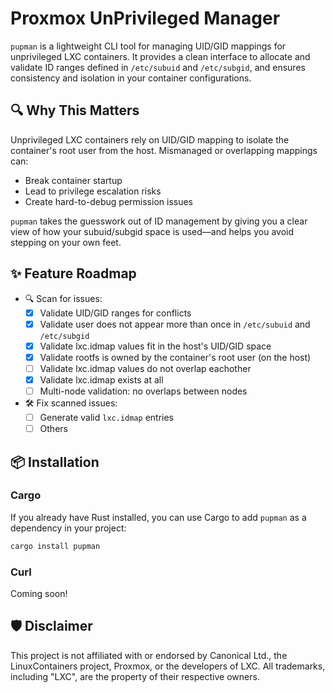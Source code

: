 # Proxmox UnPrivileged Manager

`pupman` is a lightweight CLI tool for managing UID/GID mappings for unprivileged LXC containers. It provides a clean interface to allocate and validate ID ranges defined in `/etc/subuid` and `/etc/subgid`, and ensures consistency and isolation in your container configurations.

## 🔍 Why This Matters

Unprivileged LXC containers rely on UID/GID mapping to isolate the container's root user from the host. Mismanaged or overlapping mappings can:

- Break container startup
- Lead to privilege escalation risks
- Create hard-to-debug permission issues

`pupman` takes the guesswork out of ID management by giving you a clear view of how your subuid/subgid space is used—and helps you avoid stepping on your own feet.

<!-- TODO: Add a screencap of the app in use -->

## ✨ Feature Roadmap

- 🔍 Scan for issues:
  - [x] Validate UID/GID ranges for conflicts
  - [x] Validate user does not appear more than once in `/etc/subuid` and `/etc/subgid`
  - [x] Validate lxc.idmap values fit in the host's UID/GID space
  - [x] Validate rootfs is owned by the container's root user (on the host)
  - [ ] Validate lxc.idmap values do not overlap eachother
  - [x] Validate lxc.idmap exists at all
  - [ ] Multi-node validation: no overlaps between nodes
- 🛠️ Fix scanned issues:
  - [ ] Generate valid `lxc.idmap` entries
  - [ ] Others

## 📦 Installation

### Cargo

If you already have Rust installed, you can use Cargo to add `pupman` as a dependency in your project:

```bash
cargo install pupman
```

### Curl

Coming soon!

## 🛡️ Disclaimer

This project is not affiliated with or endorsed by Canonical Ltd., the LinuxContainers project, Proxmox, or the developers of LXC.
All trademarks, including "LXC", are the property of their respective owners.
